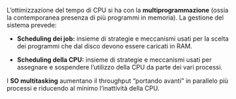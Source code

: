 L’ottimizzazione del tempo di CPU si ha con la **multiprogrammazione** (ossia la contemporanea presenza di più programmi in memoria). La gestione del sistema prevede:

- **Scheduling dei job:** insieme di strategie e meccanismi usati per la scelta dei programmi che dal disco devono essere caricati in RAM.
    
- **Scheduling della CPU:** insieme di strategie e meccanismi usati per assegnare e sospendere l’utilizzo della CPU da parte dei vari processi.
    

I **SO multitasking** aumentano il throughput “portando avanti” in parallelo più processi e riducendo al minimo l’inattività della CPU.